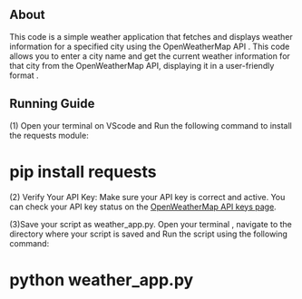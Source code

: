 About 
----------
This code is a simple weather application that fetches and displays weather information for a specified city using the OpenWeatherMap API . This code allows you to enter a city name and get the current weather information for that city from the OpenWeatherMap API, displaying it in a user-friendly format .

Running Guide 
-----------
(1) Open your terminal on VScode and Run the following command to install the requests module:
   # pip install requests
   
(2) Verify Your API Key:
Make sure your API key is correct and active. You can check your API key status on the [OpenWeatherMap API keys page](https://home.openweathermap.org/api_keys).

(3)Save your script as weather_app.py.
Open your terminal , navigate to the directory where your script is saved and Run the script using the following command:
   # python weather_app.py
